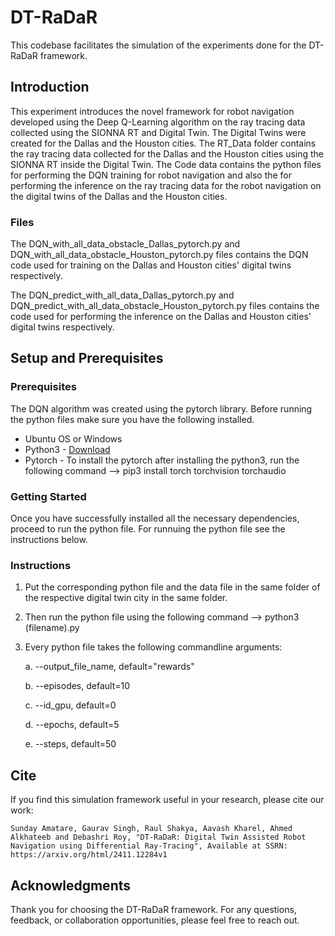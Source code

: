 # DT-RaDaR

This codebase facilitates the simulation of the experiments done for the DT-RaDaR framework.

## Introduction

This experiment introduces the novel framework for robot navigation developed using the Deep Q-Learning algorithm on the ray tracing data collected using the SIONNA RT and Digital Twin. The Digital Twins were created for the Dallas and the Houston cities. The RT_Data folder contains the ray tracing data collected for the Dallas and the Houston cities using the SIONNA RT inside the Digital Twin. The Code data contains the python files for performing the DQN training for robot navigation and also the for performing the inference on the ray tracing data for the robot navigation on the digital twins of the Dallas and the Houston cities. 

### Files

The DQN_with_all_data_obstacle_Dallas_pytorch.py and DQN_with_all_data_obstacle_Houston_pytorch.py files contains the DQN code used for training on the Dallas and Houston cities' digital twins respectively. 

The DQN_predict_with_all_data_Dallas_pytorch.py and DQN_predict_with_all_data_obstacle_Houston_pytorch.py files contains the code used for performing the inference on the Dallas and Houston cities' digital twins respectively.

## Setup and Prerequisites

### Prerequisites

The DQN algorithm was created using the pytorch library. Before running the python files make sure you have the following installed.

- Ubuntu OS or Windows
- Python3 - [Download](https://www.python.org/downloads/)
- Pytorch - To install the pytorch after installing the python3, run the following command --> pip3 install torch torchvision torchaudio

### Getting Started

Once you have successfully installed all the necessary dependencies, proceed to run the python file. For runnuing the python file see the instructions below.

### Instructions

1. Put the corresponding python file and the data file in the same folder of the respective digital twin city in the same folder.

2. Then run the python file using the following command --> python3 (filename).py

3. Every python file takes the following commandline arguments:

   a. --output_file_name, default="rewards"
   
   b. --episodes, default=10

   c. --id_gpu, default=0

   d. --epochs, default=5

   e. --steps, default=50 

## Cite

If you find this simulation framework useful in your research, please cite our work:

```Sunday Amatare, Gaurav Singh, Raul Shakya, Aavash Kharel, Ahmed Alkhateeb and Debashri Roy, "DT-RaDaR: Digital Twin Assisted Robot Navigation using Differential Ray-Tracing", Available at SSRN: https://arxiv.org/html/2411.12284v1```

## Acknowledgments

Thank you for choosing the DT-RaDaR framework. For any questions, feedback, or collaboration opportunities, please feel free to reach out.
